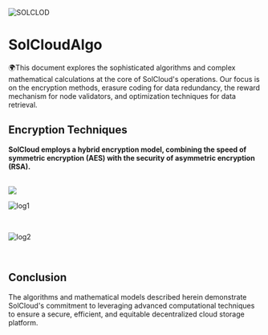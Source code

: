 ![SOLCLOD](https://github.com/SolCLoudStorage/SolCloudAlgo/assets/164239495/ea2132f5-7f81-4ecd-97f0-bad9f4394dfd)

# SolCloudAlgo
🌍This document explores the sophisticated algorithms and complex mathematical calculations at the core of SolCloud's operations. 
Our focus is on the encryption methods, erasure coding for data redundancy, the reward mechanism for node validators, and optimization techniques for data retrieval.

<h2><b>Encryption Techniques</b></h2>
<p><b>SolCloud employs a hybrid encryption model, combining the speed of symmetric encryption (AES) with the security of asymmetric encryption (RSA).</b></p>
<br>

<img src="https://i.ibb.co/J35JXjP/equazione2.png" border="0">



<br>


![log1](https://github.com/SolCLoudStorage/SolCloudAlgo/assets/164239495/58d6b744-10a9-46ab-87c8-032c80c43cad)

<br>

![log2](https://github.com/SolCLoudStorage/SolCloudAlgo/assets/164239495/aedca871-87d2-47ab-80c7-3edbded00985)


<br>


<h2><b>Conclusion</b></h2>
<p>The algorithms and mathematical models described herein demonstrate SolCloud's commitment to leveraging advanced computational techniques to ensure a secure, efficient, and equitable decentralized cloud storage platform.</p>





